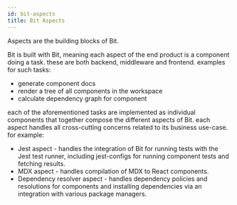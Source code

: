 ```yaml
--- 
id: bit-aspects
title: Bit Aspects
--- 
```


Aspects are the building blocks of Bit. 

Bit is built with Bit, meaning each aspect of the end product is a component doing a task. these are both backend, middleware and frontend. examples for such tasks:

- generate component docs
- render a tree of all components in the workspace
- calculate dependency graph for component

each of the aforementioned tasks are implemented as individual components that together compose the different aspects of Bit. each aspect handles all cross-cutting concerns related to its business use-case. for example:

- Jest aspect - handles the integration of Bit for running tests with the Jest test runner, including jest-configs for running component tests and fetching results.
- MDX aspect - handles compilation of MDX to React components.
- Dependency resolver aspect - handles dependency policies and resolutions for components and installing dependencies via an integration with various package managers.